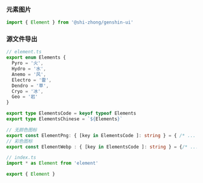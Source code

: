 ### 元素图片

<div>
  <GIcon :src="elements.ElementWebp.Pyro" :size="60" />
  <GIcon :src="elements.ElementWebp.Hydro" :size="60" />
  <GIcon :src="elements.ElementWebp.Anemo" :size="60" />
  <GIcon :src="elements.ElementWebp.Electro" :size="60" />
  <GIcon :src="elements.ElementWebp.Dendro" :size="60" />
  <GIcon :src="elements.ElementWebp.Cryo" :size="60" />
  <GIcon :src="elements.ElementWebp.Geo" :size="60" />
</div>

<div>
  <GIcon type="projection" color="var(--highlight-fire)" :src="elements.ElementPng.Pyro" :size="60" />
  <GIcon type="projection" color="var(--highlight-water)" :src="elements.ElementPng.Hydro" :size="60" />
  <GIcon type="projection" color="var(--highlight-wind)" :src="elements.ElementPng.Anemo" :size="60" />
  <GIcon type="projection" color="var(--highlight-elec)" :src="elements.ElementPng.Electro" :size="60" />
  <GIcon type="projection" color="var(--highlight-grass)" :src="elements.ElementPng.Dendro" :size="60" />
  <GIcon type="projection" color="var(--highlight-ice)" :src="elements.ElementPng.Cryo" :size="60" />
  <GIcon type="projection" color="var(--highlight-stone)" :src="elements.ElementPng.Geo" :size="60" />
</div>

``` ts
import { Element } from '@shi-zhong/genshin-ui'
```

### 源文件导出

``` ts
// element.ts
export enum Elements {
  Pyro = '火',
  Hydro = '水',
  Anemo = '风',
  Electro = '雷',
  Dendro = '草',
  Cryo = '冰',
  Geo = '岩'
}

export type ElementsCode = keyof typeof Elements
export type ElementsChinese = `${Elements}`

// 无颜色图标
export const ElementPng: { [key in ElementsCode ]: string } = { /* ... */}
// 彩色图标
export const ElementWebp : { [key in ElementsCode ]: string } = {/* ... */}

// index.ts
import * as Element from 'element'

export { Element }
```